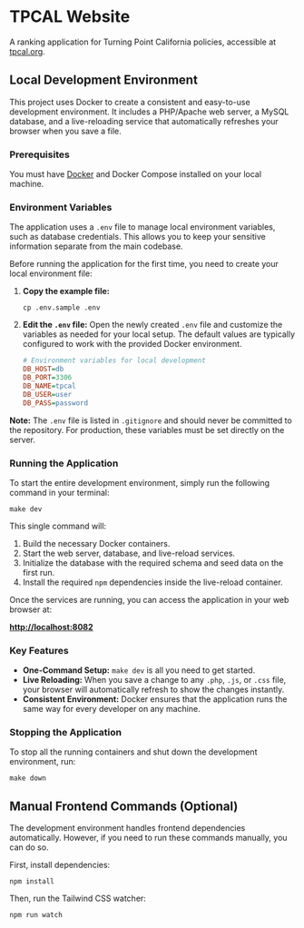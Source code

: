# TPCAL Website

A ranking application for Turning Point California policies, accessible at [tpcal.org](http://tpcal.org).

## Local Development Environment

This project uses Docker to create a consistent and easy-to-use development environment. It includes a PHP/Apache web server, a MySQL database, and a live-reloading service that automatically refreshes your browser when you save a file.

### Prerequisites

You must have [Docker](https://www.docker.com/products/docker-desktop/) and Docker Compose installed on your local machine.

### Environment Variables

The application uses a `.env` file to manage local environment variables, such as database credentials. This allows you to keep your sensitive information separate from the main codebase.

Before running the application for the first time, you need to create your local environment file:

1.  **Copy the example file:**
    ```shell
    cp .env.sample .env
    ```

2.  **Edit the `.env` file:**
    Open the newly created `.env` file and customize the variables as needed for your local setup. The default values are typically configured to work with the provided Docker environment.

    ```ini
    # Environment variables for local development
    DB_HOST=db
    DB_PORT=3306
    DB_NAME=tpcal
    DB_USER=user
    DB_PASS=password
    ```

**Note:** The `.env` file is listed in `.gitignore` and should never be committed to the repository. For production, these variables must be set directly on the server.

### Running the Application

To start the entire development environment, simply run the following command in your terminal:

```shell
make dev
```

This single command will:
1.  Build the necessary Docker containers.
2.  Start the web server, database, and live-reload services.
3.  Initialize the database with the required schema and seed data on the first run.
4.  Install the required `npm` dependencies inside the live-reload container.

Once the services are running, you can access the application in your web browser at:

**[http://localhost:8082](http://localhost:8082)**

### Key Features

*   **One-Command Setup:** `make dev` is all you need to get started.
*   **Live Reloading:** When you save a change to any `.php`, `.js`, or `.css` file, your browser will automatically refresh to show the changes instantly.
*   **Consistent Environment:** Docker ensures that the application runs the same way for every developer on any machine.

### Stopping the Application

To stop all the running containers and shut down the development environment, run:

```shell
make down
```

## Manual Frontend Commands (Optional)

The development environment handles frontend dependencies automatically. However, if you need to run these commands manually, you can do so.

First, install dependencies:
```shell
npm install
```

Then, run the Tailwind CSS watcher:
```shell
npm run watch
```